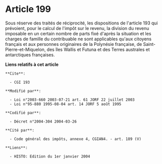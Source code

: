 # Article 199

Sous réserve des traités de réciprocité, les dispositions de l'article 193 qui prévoient, pour le calcul de l'impôt sur le
revenu, la division du revenu imposable en un certain nombre de parts fixé d'après la situation et les charges de famille du
contribuable ne sont applicables qu'aux citoyens français et aux personnes originaires de la Polynésie française, de Saint-
Pierre-et-Miquelon, des îles Wallis et Futuna et des Terres australes et antarctiques françaises.

**Liens relatifs à cet article**

	**Cite**:

	  - CGI 193

	**Modifié par**:

	  - Loi n°2003-660 2003-07-21 art. 61 JORF 22 juillet 2003
	  - Loi n°95-880 1995-08-04 art. 14 JORF 5 août 1995

	**Codifié par**:

	  - Décret n°2004-304 2004-03-26

	**Cité par**:

	  - Code général des impôts, annexe 4, CGIAN4. - art. 189 (V)

	**Liens**:

	  - HISTO: Edition du 1er janvier 2004
